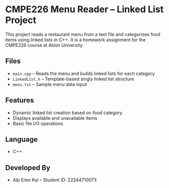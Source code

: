 # CMPE226 Menu Reader – Linked List Project

This project reads a restaurant menu from a text file and categorizes food items using linked lists in C++. It is a homework assignment for the CMPE226 course at Atılım University.

## Files
- `main.cpp` – Reads the menu and builds linked lists for each category
- `LinkedList.h` – Template-based singly linked list structure
- `menu.txt` – Sample menu data input

## Features
- Dynamic linked list creation based on food category
- Displays available and unavailable items
- Basic file I/O operations

## Language
- C++

## Developed By
- Alp Eren Kul – Student ID: 22244710073
